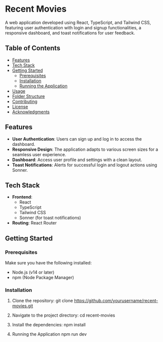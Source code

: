 # Recent Movies

A web application developed using React, TypeScript, and Tailwind CSS, featuring user authentication with login and signup functionalities, a responsive dashboard, and toast notifications for user feedback.

## Table of Contents

- [Features](#features)
- [Tech Stack](#tech-stack)
- [Getting Started](#getting-started)
  - [Prerequisites](#prerequisites)
  - [Installation](#installation)
  - [Running the Application](#running-the-application)
- [Usage](#usage)
- [Folder Structure](#folder-structure)
- [Contributing](#contributing)
- [License](#license)
- [Acknowledgments](#acknowledgments)

## Features

- **User Authentication**: Users can sign up and log in to access the dashboard.
- **Responsive Design**: The application adapts to various screen sizes for a seamless user experience.
- **Dashboard**: Access user profile and settings with a clean layout.
- **Toast Notifications**: Alerts for successful login and logout actions using Sonner.

## Tech Stack

- **Frontend**: 
  - React
  - TypeScript
  - Tailwind CSS
  - Sonner (for toast notifications)
- **Routing**: React Router

## Getting Started

### Prerequisites

Make sure you have the following installed:

- Node.js (v14 or later)
- npm (Node Package Manager)

### Installation

1. Clone the repository:
   git clone https://github.com/yourusername/recent-movies.git

2. Navigate to the project directory:
    cd recent-movies

3. Install the dependencies:
    npm install

4. Running the Application
   npm run dev



